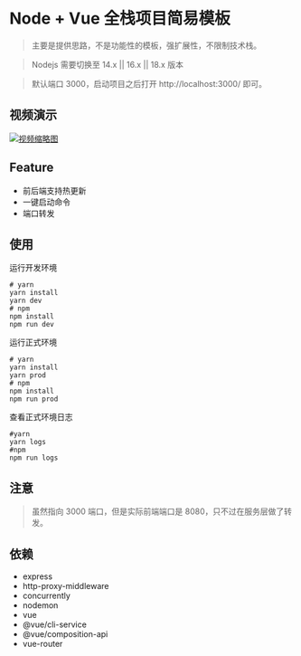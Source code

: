 
# Node + Vue 全栈项目简易模板

> 主要是提供思路，不是功能性的模板，强扩展性，不限制技术栈。

> Nodejs 需要切换至 14.x || 16.x || 18.x 版本

> 默认端口 3000，启动项目之后打开 http://localhost:3000/ 即可。

## 视频演示

[![视频缩略图](https://img.youtube.com/vi/3nwlU3_E9Ck/0.jpg)](https://youtu.be/3nwlU3_E9Ck)

## Feature

- 前后端支持热更新
- 一键启动命令
- 端口转发

## 使用

运行开发环境

```shell
# yarn
yarn install
yarn dev
# npm
npm install
npm run dev
```

运行正式环境

```shell
# yarn
yarn install
yarn prod
# npm
npm install
npm run prod
```

查看正式环境日志

```shell
#yarn
yarn logs
#npm
npm run logs
```

## 注意

> 虽然指向 3000 端口，但是实际前端端口是 8080，只不过在服务层做了转发。

## 依赖

- express
- http-proxy-middleware
- concurrently
- nodemon
- vue
- @vue/cli-service
- @vue/composition-api
- vue-router
